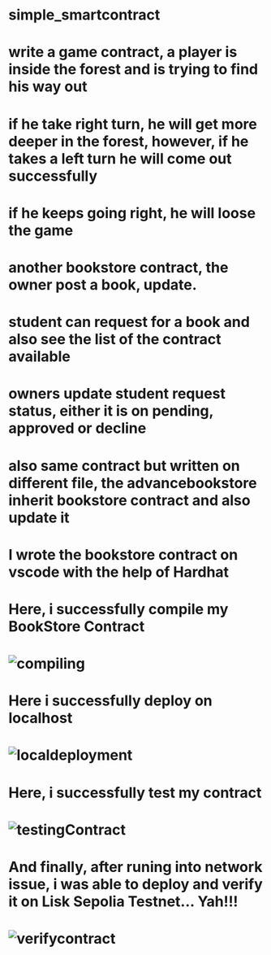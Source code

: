# simple_smartcontract
# write a game contract, a player is inside the forest and is trying to find his way out
# if he take right turn, he will get more deeper in the forest, however, if he takes a left turn he will come out successfully
# if he keeps going right, he will loose the game
# another bookstore contract, the owner post a book, update.
# student can request for a book and also see the list of the contract available
# owners update student request status, either it is on pending, approved or decline
# also same contract but written on different file, the advancebookstore inherit bookstore contract and also update it
# I wrote the bookstore contract on vscode with the help of Hardhat
# Here, i successfully compile my BookStore Contract
# ![compiling](https://github.com/user-attachments/assets/72c847dd-eaac-4dc5-af3d-a8d6a7800e8a)
# Here i successfully deploy on localhost
# ![localdeployment](https://github.com/user-attachments/assets/e745f08f-983b-476e-a0c2-1317e7743c45)
# Here, i successfully test my contract
# ![testingContract](https://github.com/user-attachments/assets/f7a96ac4-bf4d-4c99-b45a-915bc54ab492)
# And finally, after runing into network issue, i was able to deploy and verify it on Lisk Sepolia Testnet... Yah!!!
# ![verifycontract](https://github.com/user-attachments/assets/b856b204-9b2a-4854-a84e-012a8d22ae6c)




